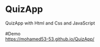 # QuizApp
QuizApp with Html and Css and JavaScript<br/>
<br />
#Demo <br />
https://mohamed53-53.github.io/QuizApp/

